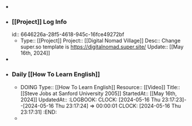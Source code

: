 -
- ### [[Project]] Log Info
  id:: 6646226a-28f5-4618-945c-16fce49272bf
	- Type:: [[Project]] 
	  Project:: [[Digital Nomad Village]]
	  Desc:: Change super.so template is https://digitalnomad.super.site/ 
	  Update:: [[May 16th, 2024]]
-
- ### Daily [[How To Learn English]]
	- DOING Type:: [[How To Learn English]]
	  Resource:: [[Video]]
	  Title:: [[Steve Jobs at Sanford University 2005]]
	  StartedAt:: [[May 16th, 2024]]
	  UpdatedAt:: 
	  :LOGBOOK:
	  CLOCK: [2024-05-16 Thu 23:17:23]--[2024-05-16 Thu 23:17:24] =>  00:00:01
	  CLOCK: [2024-05-16 Thu 23:17:31]
	  :END:
	-